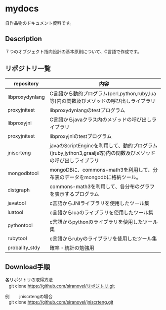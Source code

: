 mydocs
======
自作品物のドキュメント資料です。

## Description ##
７つのオブジェクト指向設計の基本原則について、C言語で作成です。

## リポジトリ一覧 ##

|repository|内容|
|----------|----|
|libproxydynlang|C言語から動的プログラム(perl,python,ruby,lua等)内の関数及びメゾッドの呼び出しライブラリ|
|proxyjnitest   |libproxydynlangのtestプログラム                                                        |
|libproxyjni    |C言語からjavaクラス内のメゾッドの呼び出しライブラリ                                    |
|proxyjnitest   |libproxyjniのtestプログラム                                                            |
|jniscrteng     |javaのScriptEngineを利用して、動的プログラム(jruby,jython3,graaljs等)内の関数及びメゾッドの呼び出しライブラリ|
|mongodbtool    |mongoDBに、commons-math3を利用して、分布表のデータをmongodbに格納ツール。              |
|distgraph      |commons-math3を利用して、各分布のグラフを表示するプログラム                            |
|javatool       |c言語からJNIライブラリを使用したツール集                                               |
|luatool        |c言語からluaのライブラリを使用したツール集                                             |
|pythontool     |c言語からpythonのライブラリを使用したツール集                                          |
|rubytool       |c言語からrubyのライブラリを使用したツール集                                            |
|probality_stdy |確率・統計の勉強用                                                                     |


## Download手順 ##

各リポジトリの取得方法  
    git clone https://github.com/siranovel/リポジトリ.git  
    
例
　　jniscrtengの場合  
    git clone https://github.com/siranovel/jniscrteng.git  


